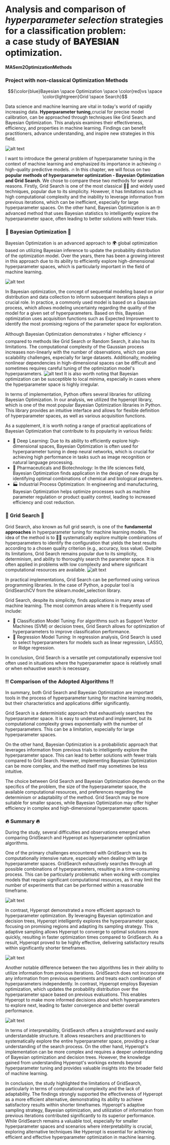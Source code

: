 # Analysis and comparison of *hyperparameter selection* strategies for a classification problem: </br> a case study of 𝐁𝐀𝐘𝐄𝐒𝐈𝐀𝐍 optimization. 
#### MASem2OptimizationMethods
### Project with non-classical Optimization Methods

$${\color{blue}Bayesian \space Optimization \space \color{red}vs \space \color{lightgreen}Grid \space Search}$$

Data science and machine learning are vital in today's world of rapidly increasing data. **Hyperparameter tuning**,crucial for precise model calibration, can  be approached through techniques like Grid Search and Bayesian Optimization. This analysis examines their effectiveness, efficiency, and properties in machine learning. Findings can benefit practitioners, advance understanding, and inspire new strategies in this field.
 
![alt text](https://github.com/agomolka/MASem2OptimizationMethods/blob/master/img/hyper_tunning_graph.jpg?raw=true)

I want to introduce the general problem of hyperparameter tuning in the context of machine learning and emphasized its importance in achieving 🔥high-quality predictive models. 🔥 In this chapter, we will focus on two **popular methods of hyperparameter optimization - Bayesian Optimization and Grid Search**. We chose to compare these two methods for several reasons. Firstly, Grid Search is one of the most classical 👶🏻 and widely used techniques, popular due to its simplicity. However, it has limitations such as high computational complexity and the inability to leverage information from previous iterations, which can be inefficient, especially for large hyperparameter spaces. On the other hand, Bayesian Optimization is an 🤓 advanced method that uses Bayesian statistics to intelligently explore the hyperparameter space, often leading to better solutions with fewer trials.

### 🚨 Bayesian Optimization 🚨

Bayesian Optimization is an advanced approach to 🌍 global optimization based on utilizing Bayesian inference to update the probability distribution of the optimization model. Over the years, there has been a growing interest in this approach due to its ability to efficiently explore high-dimensional hyperparameter spaces, which is particularly important in the field of machine learning.

![alt text](https://github.com/agomolka/MASem2OptimizationMethods/blob/master/img/bayesian.png?raw=true)

In Bayesian optimization, the concept of sequential modeling based on prior distribution and data collection to inform subsequent iterations plays a crucial role. In practice, a commonly used model is based on a Gaussian process, which allows modeling uncertainty regarding the quality of the model for a given set of hyperparameters. Based on this, Bayesian optimization uses acquisition functions such as Expected Improvement to identify the most promising regions of the parameter space for exploration.

Although Bayesian Optimization demonstrates ⚡️ higher efficiency ⚡️ compared to methods like Grid Search or Random Search, it also has its limitations. The computational complexity of the Gaussian process increases non-linearly with the number of observations, which can pose scalability challenges, especially for large datasets. Additionally, modeling nonlinear dependencies in high-dimensional spaces can be difficult and sometimes requires careful tuning of the optimization model's hyperparameters.
![alt text](https://github.com/agomolka/MASem2OptimizationMethods/blob/master/img/hyperopt.png?raw=true)
It is also worth noting that Bayesian optimization can be susceptible to local minima, especially in cases where the hyperparameter space is highly irregular.

In terms of implementation, Python offers several libraries for utilizing Bayesian Optimization. In our analysis, we utilized the hyperopt library, which is one of the most popular Bayesian Optimization libraries in Python. This library provides an intuitive interface and allows for flexible definition of hyperparameter spaces, as well as various acquisition functions.


As a supplement, it is worth noting a range of practical applications of Bayesian Optimization that contribute to its popularity in various fields:
* 🧠 Deep Learning:  Due to its ability to efficiently explore high-dimensional spaces, Bayesian Optimization is often used for hyperparameter tuning in deep neural networks, which is crucial for achieving high performance in tasks such as image recognition or natural language processing.
* 💊 Pharmaceuticals and Biotechnology: In the life sciences field, Bayesian Optimization finds application in the design of new drugs by identifying optimal combinations of chemical and biological parameters.
* 🏭 Industrial Process Optimization: In engineering and manufacturing, Bayesian Optimization helps optimize processes such as machine parameter regulation or product quality control, leading to increased efficiency and cost reduction.

### 🚨 Grid Search 🚨

Grid Search, also known as full grid search, is one of the **fundamental approaches** in hyperparameter tuning for machine learning models. The idea of the method is to 👵🏼 systematically explore multiple combinations of hyperparameters to identify the configuration that yields the best results according to a chosen quality criterion (e.g., accuracy, loss value). Despite its limitations, Grid Search remains popular due to its simplicity, determinism, and ability to thoroughly search the parameter space. It is often applied in problems with low complexity and where significant computational resources are available.
![alt text](https://github.com/agomolka/MASem2OptimizationMethods/blob/master/img/grid.png?raw=true)

In practical implementations, Grid Search can be performed using various programming libraries. In the case of Python, a popular tool is GridSearchCV from the sklearn.model_selection library.

Grid Search, despite its simplicity, finds applications in many areas of machine learning. The most common areas where it is frequently used include:
* 🥱 Classification Model Tuning: For algorithms such as Support Vector Machines (SVM) or decision trees, Grid Search allows for optimization of hyperparameters to improve classification performance.
* 🥱 Regression Model Tuning: In regression analysis, Grid Search is used to select hyperparameters for models such as linear regression, LASSO, or Ridge regression.

In conclusion, Grid Search is a versatile yet computationally expensive tool often used in situations where the hyperparameter space is relatively small or when exhaustive search is necessary.

### ‼️ Comparison of the Adopted Algorithms ‼️

In summary, both Grid Search and Bayesian Optimization are important tools in the process of hyperparameter tuning for machine learning models, but their characteristics and applications differ significantly.

Grid Search is a deterministic approach that exhaustively searches the hyperparameter space. It is easy to understand and implement, but its computational complexity grows exponentially with the number of hyperparameters. This can be a limitation, especially for large hyperparameter spaces.

On the other hand, Bayesian Optimization is a probabilistic approach that leverages information from previous trials to intelligently explore the hyperparameter space. This can lead to better solutions with fewer trials compared to Grid Search. However, implementing Bayesian Optimization can be more complex, and the method itself may sometimes be less intuitive.

The choice between Grid Search and Bayesian Optimization depends on the specifics of the problem, the size of the hyperparameter space, the available computational resources, and preferences regarding the determinism or adaptability of the method. Grid Search may be more suitable for smaller spaces, while Bayesian Optimization may offer higher efficiency in complex and high-dimensional hyperparameter spaces.

### 🔥 Summary 🔥

During the study, several difficulties and observations emerged when comparing GridSearch and Hyperopt as hyperparameter optimization algorithms.

One of the primary challenges encountered with GridSearch was its computationally intensive nature, especially when dealing with large hyperparameter spaces. GridSearch exhaustively searches through all possible combinations of hyperparameters, resulting in a time-consuming process. This can be particularly problematic when working with complex models that require significant computational resources, as it may limit the number of experiments that can be performed within a reasonable timeframe.

![alt text](https://github.com/agomolka/MASem2OptimizationMethods/blob/master/img/hyperparam.png?raw=true)

In contrast, Hyperopt demonstrated a more efficient approach to hyperparameter optimization. By leveraging Bayesian optimization and decision trees, Hyperopt intelligently explores the hyperparameter space, focusing on promising regions and adapting its sampling strategy. This adaptive sampling allows Hyperopt to converge to optimal solutions more quickly, resulting in faster optimization times compared to GridSearch. As a result, Hyperopt proved to be highly effective, delivering satisfactory results within significantly shorter timeframes.

![alt text](https://github.com/agomolka/MASem2OptimizationMethods/blob/master/img/learning_rate.png?raw=true)

Another notable difference between the two algorithms lies in their ability to utilize information from previous iterations. GridSearch does not incorporate any information from previous experiments and treats each combination of hyperparameters independently. In contrast, Hyperopt employs Bayesian optimization, which updates the probability distribution over the hyperparameter space based on previous evaluations. This enables Hyperopt to make more informed decisions about which hyperparameters to explore next, leading to faster convergence and better overall performance.

![alt text](https://github.com/agomolka/MASem2OptimizationMethods/blob/master/img/learning_rate_vs_n_estim.png?raw=true)

In terms of interpretability, GridSearch offers a straightforward and easily understandable structure. It allows researchers and practitioners to systematically explore the entire hyperparameter space, providing a clear understanding of the search process. On the other hand, Hyperopt's implementation can be more complex and requires a deeper understanding of Bayesian optimization and decision trees. However, the knowledge gained from understanding Hyperopt's workings extends beyond hyperparameter tuning and provides valuable insights into the broader field of machine learning.

In conclusion, the study highlighted the limitations of GridSearch, particularly in terms of computational complexity and the lack of adaptability. The findings strongly supported the effectiveness of Hyperopt as a more efficient alternative, demonstrating its ability to achieve satisfactory results within shorter timeframes. Hyperopt's adaptive sampling strategy, Bayesian optimization, and utilization of information from previous iterations contributed significantly to its superior performance. While GridSearch remains a valuable tool, especially for smaller hyperparameter spaces and scenarios where interpretability is crucial, exploring alternative techniques like Hyperopt is essential for achieving efficient and effective hyperparameter optimization in machine learning.
